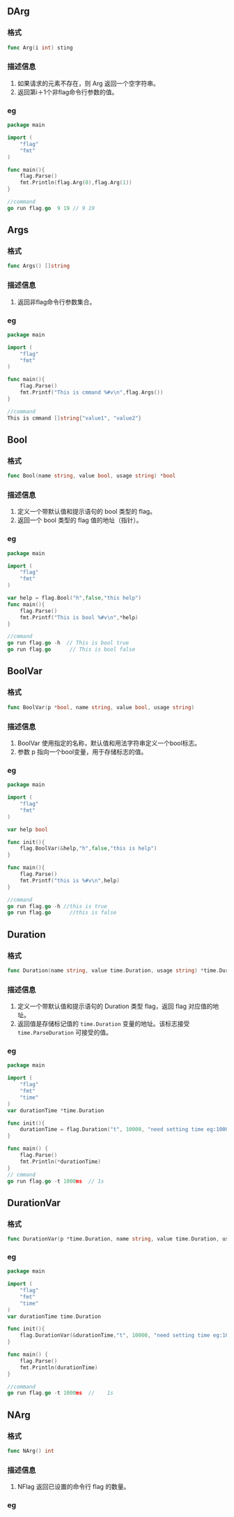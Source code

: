 ## DArg

### 格式

```go
func Arg(i int) sting
```

### 描述信息

1. 如果请求的元素不存在，则 Arg 返回一个空字符串。
2. 返回第i＋1个非flag命令行参数的值。

### eg

```go
package main

import (
	"flag"
	"fmt"
)

func main(){
	flag.Parse()
	fmt.Println(flag.Arg(0),flag.Arg(1))
}

//command
go run flag.go  9 19 // 9 19
```

## Args

### 格式

```go
func Args() []string
```

### 描述信息

1. 返回非flag命令行参数集合。

### eg

```go
package main

import (
	"flag"
	"fmt"
)

func main(){
	flag.Parse()
	fmt.Printf("This is cmmand %#v\n",flag.Args())
}

//command
This is cmmand []string{"value1", "value2"}
```

## Bool

### 格式

```go
func Bool(name string, value bool, usage string) *bool
```

### 描述信息

1. 定义一个带默认值和提示语句的 bool 类型的 flag。
2. 返回一个 bool 类型的 flag 值的地址（指针）。

### eg

```go
package main

import (
	"flag"
	"fmt"
)

var help = flag.Bool("h",false,"this help")
func main(){
	flag.Parse()
	fmt.Printf("This is bool %#v\n",*help)
}

//cmmand
go run flag.go -h  // This is bool true
go run flag.go		// This is bool false
```

## BoolVar

### 格式

```go
func BoolVar(p *bool, name string, value bool, usage string)
```

### 描述信息

1. BoolVar 使用指定的名称，默认值和用法字符串定义一个bool标志。
2. 参数 p 指向一个bool变量，用于存储标志的值。

### eg

```go
package main

import (
	"flag"
	"fmt"
)

var help bool

func init(){
	flag.BoolVar(&help,"h",false,"this is help")
}

func main(){
	flag.Parse()
	fmt.Printf("this is %#v\n",help)
}

//cmmand 
go run flag.go -h //this is true
go run flag.go 		//this is false
```

## Duration

### 格式

```go
func Duration(name string, value time.Duration, usage string) *time.Duration
```

### 描述信息

1. 定义一个带默认值和提示语句的 Duration 类型 flag，返回 flag 对应值的地址。
2. 返回值是存储标记值的 `time.Duration` 变量的地址。该标志接受 `time.ParseDuration` 可接受的值。

### eg

```go
package main

import (
	"flag"
	"fmt"
	"time"
)
var durationTime *time.Duration

func init(){
	durationTime = flag.Duration("t", 10000, "need setting time eg:1000ms")
}

func main() {
	flag.Parse()
	fmt.Println(*durationTime)
}
// cmmand 
go run flag.go -t 1000ms  // 1s
```

## DurationVar

### 格式

```go
func DurationVar(p *time.Duration, name string, value time.Duration, usage string)
```

### eg

```go
package main

import (
	"flag"
	"fmt"
	"time"
)
var durationTime time.Duration

func init(){
	flag.DurationVar(&durationTime,"t", 10000, "need setting time eg:1000ms")
}

func main() {
	flag.Parse()
	fmt.Println(durationTime)
}

//command
go run flag.go -t 1000ms  //	1s
```

## NArg

### 格式

```go
func NArg() int
```

### 描述信息

1. NFlag 返回已设置的命令行 flag 的数量。

### eg

```go

```

